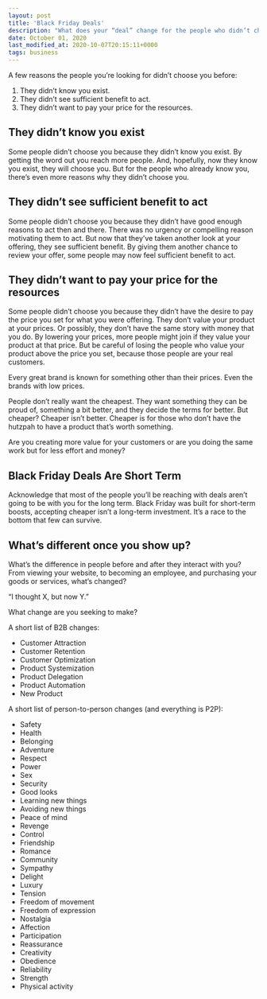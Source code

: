 ```yaml
---
layout: post
title: 'Black Friday Deals'
description: "What does your “deal” change for the people who didn’t choose you before?"
date: October 01, 2020
last_modified_at: 2020-10-07T20:15:11+0000
tags: business
---
```


A few reasons the people you’re looking for didn’t choose you before:
1. They didn’t know you exist.
2. They didn’t see sufficient benefit to act.
3. They didn’t want to pay your price for the resources.

## They didn’t know you exist

Some people didn’t choose you because they didn’t know you exist. By getting the word out you reach more people. And, hopefully, now they know you exist, they will choose you. But for the people who already know you, there’s even more reasons why they didn’t choose you.

## They didn’t see sufficient benefit to act

Some people didn’t choose you because they didn’t have good enough reasons to act then and there. There was no urgency or compelling reason motivating them to act. But now that they’ve taken another look at your offering, they see sufficient benefit. By giving them another chance to review your offer, some people may now feel sufficient benefit to act.

## They didn’t want to pay your price for the resources

Some people didn’t choose you because they didn’t have the desire to pay the price you set for what you were offering. They don’t value your product at your prices. Or possibly, they don’t have the same story with money that you do. By lowering your prices, more people might join if they value your product at that price. But be careful of losing the people who value your product above the price you set, because those people are your real customers.

Every great brand is known for something other than their prices. Even the brands with low prices.

People don’t really want the cheapest. They want something they can be proud of, something a bit better, and they decide the terms for better. But cheaper? Cheaper isn’t better. Cheaper is for those who don’t have the hutzpah to have a product that’s worth something.

Are you creating more value for your customers or are you doing the same work but for less effort and money?

## Black Friday Deals Are Short Term

Acknowledge that most of the people you’ll be reaching with  deals aren’t going to be with you for the long term. Black Friday was built for short-term boosts, accepting cheaper isn’t a long-term investment. It’s a race to the bottom that few can survive.

## What’s different once you show up?

What’s the difference in people before and after they interact with you? From viewing your website, to becoming an employee, and purchasing your goods or services, what’s changed?

“I thought X, but now Y.”

What change are you seeking to make?

A short list of B2B changes:
- Customer Attraction
- Customer Retention
- Customer Optimization
- Product Systemization
- Product Delegation
- Product Automation
- New Product

A short list of person-to-person changes (and everything is P2P):
- Safety
- Health
- Belonging
- Adventure
- Respect
- Power
- Sex
- Security
- Good looks
- Learning new things
- Avoiding new things
- Peace of mind
- Revenge
- Control
- Friendship
- Romance
- Community
- Sympathy
- Delight
- Luxury
- Tension
- Freedom of movement
- Freedom of expression
- Nostalgia
- Affection
- Participation
- Reassurance
- Creativity
- Obedience
- Reliability
- Strength
- Physical activity
